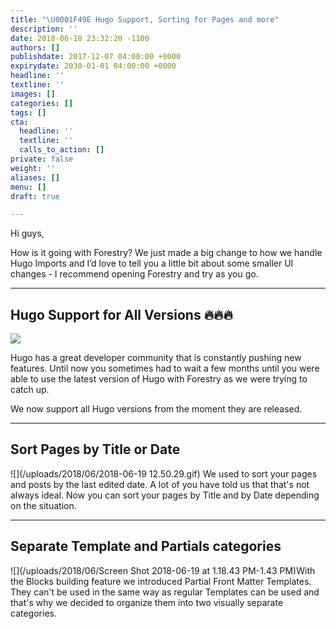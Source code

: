 ```yaml
---
title: "\U0001F49E Hugo Support, Sorting for Pages and more"
description: ''
date: 2018-06-18 23:32:20 -1100
authors: []
publishdate: 2017-12-07 04:00:00 +0000
expirydate: 2030-01-01 04:00:00 +0000
headline: ''
textline: ''
images: []
categories: []
tags: []
cta:
  headline: ''
  textline: ''
  calls_to_action: []
private: false
weight: ''
aliases: []
menu: []
draft: true

---
```

Hi guys,

How is it going with Forestry? We just made a big change to how we handle Hugo Imports and I’d love to tell you a little bit about some smaller UI changes - I recommend opening Forestry and try as you go.

---

## Hugo Support for All Versions 🔥🔥🔥

![](/uploads/2018/06/hugo-1)

Hugo has a great developer community that is constantly pushing new features. Until now you sometimes had to wait a few months until you were able to use the latest version of Hugo with Forestry as we were trying to catch up.

We now support all Hugo versions from the moment they are released.

---

## Sort Pages by Title or Date

![](/uploads/2018/06/2018-06-19 12.50.29.gif) We used to sort your pages and posts by the last edited date. A lot of you have told us that that's not always ideal. Now you can sort your pages by Title and by Date depending on the situation.

---

## Separate Template and Partials categories

![](/uploads/2018/06/Screen Shot 2018-06-19 at 1.18.43 PM-1.43 PM)With the Blocks building feature we introduced Partial Front Matter Templates. They can't be used in the same way as regular Templates can be used and that's why we decided to organize them into two visually separate categories.